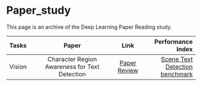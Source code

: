 # Paper_study
This page is an archive of the Deep Learning Paper Reading study.
 
| Tasks | Paper | Link | Performance Index |
|:---------------|:-------------:|:-------------:|-------------:|
| Vision | Character Region Awareness for Text Detection | [Paper](https://arxiv.org/pdf/1904.01941.pdf) <br> [Review](https://velog.io/@kunha98/Character-Region-Awareness-for-Text-Detection) | [Scene Text Detection](https://paperswithcode.com/task/scene-text-detection) <br> [benchmark](https://paperswithcode.com/paper/character-region-awareness-for-text-detection) |
